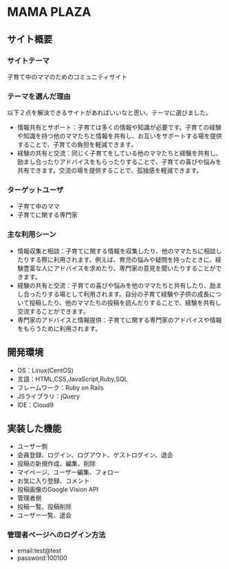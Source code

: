 # MAMA PLAZA

## サイト概要
### サイトテーマ
 子育て中のママのためのコミュニティサイト

### テーマを選んだ理由
 以下２点を解決できるサイトがあればいいなと思い、テーマに選びました。

 - 情報共有とサポート：子育ては多くの情報や知識が必要です。子育ての経験や知識を持つ他のママたちと情報を共有し、お互いをサポートする場を提供することで、子育ての負担を軽減できます。
 - 経験の共有と交流：同じく子育てをしている他のママたちと経験を共有し、励まし合ったりアドバイスをもらったりすることで、子育ての喜びや悩みを共有できます。交流の場を提供することで、孤独感を軽減できます。

### ターゲットユーザ
 - 子育て中のママ
 - 子育てに関する専門家

### 主な利用シーン
 - 情報収集と相談：子育てに関する情報を収集したり、他のママたちに相談したりする際に利用されます。例えば、育児の悩みや疑問を持ったときに、経験豊富な人にアドバイスを求めたり、専門家の意見を聞いたりすることができます。
 - 経験の共有と交流：子育ての喜びや悩みを他のママたちと共有したり、励まし合ったりする場として利用されます。自分の子育て経験や子供の成長について投稿したり、他のママたちの投稿を読んだりすることで、経験を共有し交流することができます。
 - 専門家のアドバイスと情報提供：子育てに関する専門家のアドバイスや情報をもらうために利用されます。


## 開発環境
- OS：Linux(CentOS)
- 言語：HTML,CSS,JavaScript,Ruby,SQL
- フレームワーク：Ruby on Rails
- JSライブラリ：jQuery
- IDE：Cloud9

## 実装した機能
- ユーザー側
 - 会員登録、ログイン、ログアウト、ゲストログイン、退会
 - 投稿の新規作成、編集、削除
 - マイページ、ユーザー編集、フォロー
 - お気に入り登録、コメント
 - 投稿画像のGoogle Vision API
- 管理者側
 - 投稿一覧、投稿削除
 - ユーザー一覧、退会

### 管理者ページへのログイン方法
- email:test@test
- password:100100